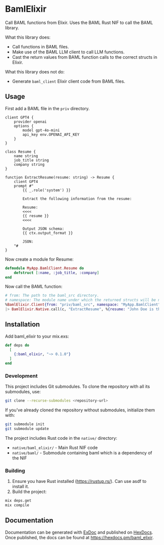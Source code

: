 # BamlElixir

Call BAML functions from Elixir.
Uses the BAML Rust NIF to call the BAML library.

What this library does:

- Call functions in BAML files.
- Make use of the BAML LLM client to call LLM functions.
- Cast the return values from BAML function calls to the correct structs in Elixir.

What this library does not do:

- Generate `baml_client` Elixir client code from BAML files.

## Usage

First add a BAML file in the `priv` directory.

```baml
client GPT4 {
    provider openai
    options {
        model gpt-4o-mini
        api_key env.OPENAI_API_KEY
    }
}

class Resume {
    name string
    job_title string
    company string
}

function ExtractResume(resume: string) -> Resume {
    client GPT4
    prompt #"
        {{ _.role('system') }}

        Extract the following information from the resume:

        Resume:
        <<<<
        {{ resume }}
        <<<<

        Output JSON schema:
        {{ ctx.output_format }}

        JSON:
    "#
}
```

Now create a module for Resume:

```elixir
defmodule MyApp.BamlClient.Resume do
    defstruct [:name, :job_title, :company]
end
```

Now call the BAML function:

```elixir
# from: The path to the baml_src directory.
# namespace: The module name under which the returned structs will be nested.
%BamlElixir.Client{from: "priv/baml_src", namespace: "MyApp.BamlClient"}
|> BamlElixir.Native.call(c, "ExtractResume", %{resume: "John Doe is the CTO of Acme Inc."})
```

## Installation

Add baml_elixir to your mix.exs:

```elixir
def deps do
  [
    {:baml_elixir, "~> 0.1.0"}
  ]
end
```

### Development

This project includes Git submodules. To clone the repository with all its submodules, use:

```bash
git clone --recurse-submodules <repository-url>
```

If you've already cloned the repository without submodules, initialize them with:

```bash
git submodule init
git submodule update
```

The project includes Rust code in the `native/` directory:

- `native/baml_elixir/` - Main Rust NIF code
- `native/baml/` - Submodule containing baml which is a dependency of the NIF

### Building

1. Ensure you have Rust installed (https://rustup.rs/). Can use asdf to install it.
2. Build the project:

```bash
mix deps.get
mix compile
```

## Documentation

Documentation can be generated with [ExDoc](https://github.com/elixir-lang/ex_doc)
and published on [HexDocs](https://hexdocs.pm). Once published, the docs can
be found at <https://hexdocs.pm/baml_elixir>.
